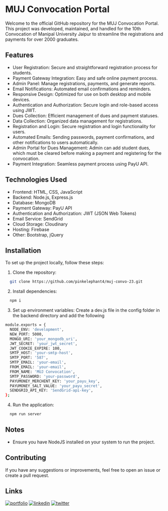 
# MUJ Convocation Portal

Welcome to the official GitHub repository for the MUJ Convocation Portal. This project was developed, maintained, and handled for the 10th Convocation of Manipal University Jaipur to streamline the registrations and payments for over 2000 graduates.

## Features

- User Registration: Secure and straightforward registration process for students.
- Payment Gateway Integration: Easy and safe online payment process.
- Admin Panel: Manage registrations, payments, and generate reports.
- Email Notifications: Automated email confirmations and reminders.
- Responsive Design: Optimized for use on both desktop and mobile devices.
- Authentication and Authorization: Secure login and role-based access using JWT.
- Dues Collection: Efficient management of dues and payment statuses.
- Data Collection: Organized data management for registrations.
- Registration and Login: Secure registration and login functionality for users.
- Automated Emails: Sending passwords, payment confirmations, and other notifications to users automatically.
- Admin Portal for Dues Management: Admin can add student dues, which must be cleared before making a payment and registering for the convocation.
- Payment Integration: Seamless payment process using PayU API.

## Technologies Used
- Frontend: HTML, CSS, JavaScript
- Backend: Node.js, Express.js
- Database: MongoDB
- Payment Gateway: PayU API
- Authentication and Authorization: JWT (JSON Web Tokens)
- Email Service: SendGrid
- Cloud Storage: Cloudinary
- Hosting: Firebase
- Other: Bootstrap, jQuery

## Installation

To set up the project locally, follow these steps:

1. Clone the repository:
```bash
  git clone https://github.com/pinkelephant4/muj-convo-23.git
```
2. Install dependencies:
```bash
  npm i 
```
3. Set up environment variables:
  Create a dev.js file in the config folder in the backend directory and add the following

```bash
module.exports = {
  NODE_ENV: 'development',
  NEW_PORT: 5000,
  MONGO_URI: 'your_mongodb_uri',
  JWT_SECRET: 'your_jwt_secret',
  JWT_COOKIE_EXPIRE: 100,
  SMTP_HOST: 'your-smtp-host',
  SMTP_PORT: '587',
  SMTP_EMAIL: 'your-email',
  FROM_EMAIL: 'your-email',
  FROM_NAME: 'MUJ Convocation',
  SMTP_PASSWORD: 'your-password',
  PAYUMONEY_MERCHENT_KEY: 'your_payu_key',
  PAYUMONEY_SALT_VALUE: 'your_payu_secret',
  SENDGRID_API_KEY: 'SendGrid-api-key', 
};

```
4. Run the application:
```bash
  npm run server
```
## Notes

- Ensure you have NodeJS installed on your system to run the project.


## Contributing

If you have any suggestions or improvements, feel free to open an issue or create a pull request.

## Links
[![portfolio](https://img.shields.io/badge/my_portfolio-000?style=for-the-badge&logo=ko-fi&logoColor=white)](https://ananyamaheshwari.co/)
[![linkedin](https://img.shields.io/badge/linkedin-0A66C2?style=for-the-badge&logo=linkedin&logoColor=white)](https://www.linkedin.com/in/ananya-maheshwari-445158225/)
[![twitter](https://img.shields.io/badge/twitter-1DA1F2?style=for-the-badge&logo=twitter&logoColor=white)](https://twitter.com/MaheshwriAnanya)
